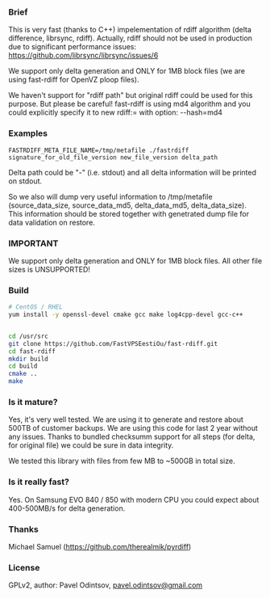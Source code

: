 ### Brief 

This is very fast (thanks to C++) impelementation of rdiff algorithm (delta difference, librsync, rdiff). Actually, rdiff should not be used in production due to significant performance issues: https://github.com/librsync/librsync/issues/6

We support only delta generation and ONLY for 1MB block files (we are using fast-rdiff for OpenVZ ploop files).

We haven't support for "rdiff path" but original rdiff could be used for this purpose. But please be careful! fast-rdiff is using md4 algorithm and you could explicitly specify it to new rdiff:= with option: --hash=md4

### Examples

```
FASTRDIFF_META_FILE_NAME=/tmp/metafile ./fastrdiff signature_for_old_file_version new_file_version delta_path
```

Delta path could be "-" (i.e. stdout) and all delta information will be printed on stdout.

So we also will dump very useful information to /tmp/metafile (source_data_size, source_data_md5, delta_data_md5, delta_data_size). This information should be stored together with genetrated dump file for data validation on restore.

### IMPORTANT

We support only delta generation and ONLY for 1MB block files. All other file sizes is UNSUPPORTED!

### Build

```bash
# CentOS / RHEL
yum install -y openssl-devel cmake gcc make log4cpp-devel gcc-c++


cd /usr/src
git clone https://github.com/FastVPSEestiOu/fast-rdiff.git
cd fast-rdiff
mkdir build
cd build
cmake ..
make
```

### Is it mature?

Yes, it's very well tested. We are using it to generate and restore about 500TB of customer backups. We are using this code for last 2 year without any issues. Thanks to bundled checksumm support for all steps (for delta, for original file) we could be sure in data integrity.

We tested this library with files from few MB to ~500GB in total size.

### Is it really fast?

Yes. On Samsung EVO 840 / 850 with modern CPU you could expect about 400-500MB/s for delta generation.

### Thanks

Michael Samuel (https://github.com/therealmik/pyrdiff)

### License 

GPLv2, author: Pavel Odintsov, pavel.odintsov@gmail.com

